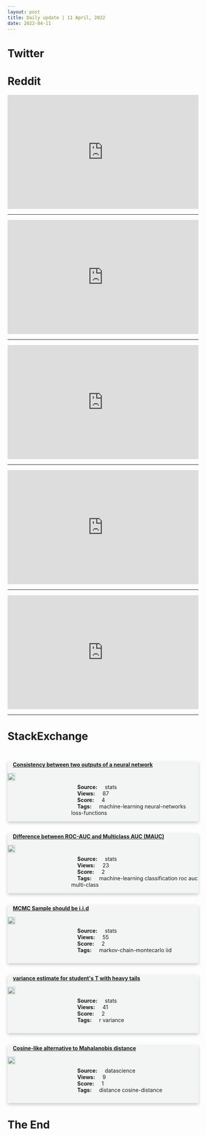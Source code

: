 ```yaml
---
layout: post
title: Daily update | 11 April, 2022
date: 2022-04-11
---
```


<script async src="https://platform.twitter.com/widgets.js" charset="utf-8"></script>


<script src='https://storage.ko-fi.com/cdn/scripts/overlay-widget.js'></script>
<script>
  kofiWidgetOverlay.draw('themldojo', {
    'type': 'floating-chat',
    'floating-chat.donateButton.text': 'Support me',
    'floating-chat.donateButton.background-color': '#f45d22',
    'floating-chat.donateButton.text-color': '#fff'
  });
</script>

# Twitter 

<blockquote class="twitter-tweet"><a href="https://twitter.com/togelius/status/1513022802164604930"></a></blockquote>

<blockquote class="twitter-tweet"><a href="https://twitter.com/DuckDuckGo/status/1513151568023273478"></a></blockquote>

<blockquote class="twitter-tweet"><a href="https://twitter.com/NPR/status/1513221688451809284"></a></blockquote>

<blockquote class="twitter-tweet"><a href="https://twitter.com/RamonGovea/status/1513219610950213632"></a></blockquote>

<blockquote class="twitter-tweet"><a href="https://twitter.com/_figensezgin/status/1513282045258178564"></a></blockquote>

<blockquote class="twitter-tweet"><a href="https://twitter.com/stanfordnlp/status/1513196628655558658"></a></blockquote>

<blockquote class="twitter-tweet"><a href="https://twitter.com/ylecun/status/1513118436309671938"></a></blockquote>

<blockquote class="twitter-tweet"><a href="https://twitter.com/arXiv_Daily/status/1513141805528670212"></a></blockquote>

<blockquote class="twitter-tweet"><a href="https://twitter.com/slashML/status/1513125173494521858"></a></blockquote>

<blockquote class="twitter-tweet"><a href="https://twitter.com/PyTorch/status/1513292936049426434"></a></blockquote>

# Reddit 

<iframe id="reddit-embed" src="https://www.redditmedia.com/r/MachineLearning/comments/u0o0yy/n_dalle_2_explained?ref_source=embed&amp;ref=share&amp;embed=true" sandbox="allow-scripts allow-same-origin allow-popups" style="border: none;" height="300" width="100%" scrolling="yes"></iframe>
<hr style="width:100%;text-align:left;margin-left:0">
<iframe id="reddit-embed" src="https://www.redditmedia.com/r/datascience/comments/u0lgx8/worked_as_a_data_scientist_at_a_convoluting_firm?ref_source=embed&amp;ref=share&amp;embed=true" sandbox="allow-scripts allow-same-origin allow-popups" style="border: none;" height="300" width="100%" scrolling="yes"></iframe>
<hr style="width:100%;text-align:left;margin-left:0">
<iframe id="reddit-embed" src="https://www.redditmedia.com/r/MachineLearning/comments/u0fy91/r_ml_with_intermediate_mathematics_vaes_with?ref_source=embed&amp;ref=share&amp;embed=true" sandbox="allow-scripts allow-same-origin allow-popups" style="border: none;" height="300" width="100%" scrolling="yes"></iframe>
<hr style="width:100%;text-align:left;margin-left:0">
<iframe id="reddit-embed" src="https://www.redditmedia.com/r/MachineLearning/comments/u0ckoe/best_papers_that_solve_novel_problems_d?ref_source=embed&amp;ref=share&amp;embed=true" sandbox="allow-scripts allow-same-origin allow-popups" style="border: none;" height="300" width="100%" scrolling="yes"></iframe>
<hr style="width:100%;text-align:left;margin-left:0">
<iframe id="reddit-embed" src="https://www.redditmedia.com/r/dataengineering/comments/u0d4rw/hudi_iceberg_and_delta_lake_data_lake_table?ref_source=embed&amp;ref=share&amp;embed=true" sandbox="allow-scripts allow-same-origin allow-popups" style="border: none;" height="300" width="100%" scrolling="yes"></iframe>
<hr style="width:100%;text-align:left;margin-left:0">

<style>
.card {
box-shadow: 0 4px 8px 0 rgba(0,0,0,0.2);
transition: 0.3s;
width: 100%;
background-color: #F3F4F4;
}
p{
    margin-left:  3em;
    padding-top: 1em;
}
.part2{
    display: grid;
    grid-template-columns: 1fr 3fr;
}
h4{
    margin: 1em;
}

.card:hover {
box-shadow: 0 8px 16px 0 rgba(0,0,0,0.2);
}
b {
padding: 2px 16px;
}
</style>
  
# StackExchange 


  <br>
  <div class="card">
  <h4><a href='https://stats.stackexchange.com/questions/571053/consistency-between-two-outputs-of-a-neural-network'>Consistency between two outputs of a neural network</a></h4> 
  <div class="part2">
      <img src="https://cdn.sstatic.net/Sites/stats/Img/apple-touch-icon@2.png?v=344f57aa10cc" alt="Img missing!" style="width:40%">
      <p><b>Source:</b> stats<br><b>Views:</b> 87<br><b>Score:</b> 4<br><b>Tags:</b> <span class="badge badge-dark">machine-learning</span> <span class="badge badge-dark">neural-networks</span> <span class="badge badge-dark">loss-functions</span></p> 
  </div>
  </div>
      
  <br>
  <div class="card">
  <h4><a href='https://stats.stackexchange.com/questions/571064/difference-between-roc-auc-and-multiclass-auc-mauc'>Difference between ROC-AUC and Multiclass AUC (MAUC)</a></h4> 
  <div class="part2">
      <img src="https://cdn.sstatic.net/Sites/stats/Img/apple-touch-icon@2.png?v=344f57aa10cc" alt="Img missing!" style="width:40%">
      <p><b>Source:</b> stats<br><b>Views:</b> 23<br><b>Score:</b> 2<br><b>Tags:</b> <span class="badge badge-dark">machine-learning</span> <span class="badge badge-dark">classification</span> <span class="badge badge-dark">roc</span> <span class="badge badge-dark">auc</span> <span class="badge badge-dark">multi-class</span></p> 
  </div>
  </div>
      
  <br>
  <div class="card">
  <h4><a href='https://stats.stackexchange.com/questions/571037/mcmc-sample-should-be-i-i-d'>MCMC Sample should be i.i.d</a></h4> 
  <div class="part2">
      <img src="https://cdn.sstatic.net/Sites/stats/Img/apple-touch-icon@2.png?v=344f57aa10cc" alt="Img missing!" style="width:40%">
      <p><b>Source:</b> stats<br><b>Views:</b> 55<br><b>Score:</b> 2<br><b>Tags:</b> <span class="badge badge-dark">markov-chain-montecarlo</span> <span class="badge badge-dark">iid</span></p> 
  </div>
  </div>
      
  <br>
  <div class="card">
  <h4><a href='https://stats.stackexchange.com/questions/571086/variance-estimate-for-students-t-with-heavy-tails'>variance estimate for student&#39;s T with heavy tails</a></h4> 
  <div class="part2">
      <img src="https://cdn.sstatic.net/Sites/stats/Img/apple-touch-icon@2.png?v=344f57aa10cc" alt="Img missing!" style="width:40%">
      <p><b>Source:</b> stats<br><b>Views:</b> 41<br><b>Score:</b> 2<br><b>Tags:</b> <span class="badge badge-dark">r</span> <span class="badge badge-dark">variance</span></p> 
  </div>
  </div>
      
  <br>
  <div class="card">
  <h4><a href='https://datascience.stackexchange.com/questions/109850/cosine-like-alternative-to-mahalanobis-distance'>Cosine-like alternative to Mahalanobis distance</a></h4> 
  <div class="part2">
      <img src="https://cdn.sstatic.net/Sites/datascience/Img/apple-touch-icon@2.png?v=1c36463984b3" alt="Img missing!" style="width:40%">
      <p><b>Source:</b> datascience<br><b>Views:</b> 9<br><b>Score:</b> 1<br><b>Tags:</b> <span class="badge badge-dark">distance</span> <span class="badge badge-dark">cosine-distance</span></p> 
  </div>
  </div>
      
# The End